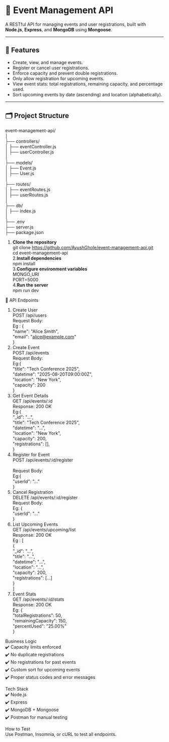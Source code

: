 # 📅 Event Management API

A RESTful API for managing events and user registrations, built with **Node.js**, **Express**, and **MongoDB** using **Mongoose**.

---

## 🎯 **Features**

- Create, view, and manage events.
- Register or cancel user registrations.
- Enforce capacity and prevent double registrations.
- Only allow registration for upcoming events.
- View event stats: total registrations, remaining capacity, and percentage used.
- Sort upcoming events by date (ascending) and location (alphabetically).

---

## 🗂️ **Project Structure**<br>
event-management-api/<br>
│<br>
├── controllers/<br>
│ ├── eventController.js<br>
│ ├── userController.js<br>
│<br>
├── models/<br>
│ ├── Event.js<br>
│ ├── User.js<br>
│<br>
├── routes/<br>
│ ├── eventRoutes.js<br>
│ ├── userRoutes.js<br>
│<br>
├── db/<br>
│ ├── index.js<br>
│<br>
├── .env<br>
├── server.js<br>
├── package.json<br>

1. **Clone the repository** <br>
   git clone https://github.com/AyushGhole/event-management-api.git<br>
   cd event-management-api<br>
2.**Install dependencies** <br>
    npm install <br>
3.**Configure environment variables**<br>
    MONGO_URI<br>
    PORT=5000<br>
4.**Run the server** <br>
    npm run dev <br>

🧩 API Endpoints <br>
1. Create User<br>
   POST /api/users<br>
   Request Body:<br>
   Eg : {<br>
  "name": "Alice Smith", <br>
  "email": "alice@example.com"<br>
   }<br>
2. Create Event <br>
   POST /api/events<br>
   Request Body:<br>
   Eg:{<br>
  "title": "Tech Conference 2025",<br>
  "datetime": "2025-08-20T09:00:00Z",<br>
  "location": "New York",<br>
  "capacity": 200<br>
  }<br>
3. Get Event Details<br>
   GET /api/events/:id <br>
   Response: 200 OK<br>
   Eg:{<br>
  "_id": "...",<br>
  "title": "Tech Conference 2025",<br>
  "datetime": "...",<br>
  "location": "New York",<br>
  "capacity": 200,<br>
  "registrations": [],<br>
}<br>
4. Register for Event<br>
   POST /api/events/:id/register<br><br>
   Request Body:<br>
   Eg:{<br>
  "userId": "..."<br>
  }   <br>
5. Cancel Registration<br>
   DELETE /api/events/:id/register<br>
   Request Body:<br>
   Eg: {<br>
  "userId": "..."<br>
}<br>
 6. List Upcoming Events<br>
  GET /api/events/upcoming/list<br>
  Response: 200 OK<br>
  Eg : [<br>
   {<br>
    "_id": "...",<br>
    "title": "...",<br>
    "datetime": "...",<br>
    "location": "...",<br>
    "capacity": 200,<br>
    "registrations": [...]<br>
   }<br>
  ]<br>
7. Event Stats<br>
    GET /api/events/:id/stats<br>
    Response: 200 OK<br>
    Eg: {<br>
  "totalRegistrations": 50,<br>
  "remainingCapacity": 150,<br>
  "percentUsed": "25.00%"<br>
}<br>

Business Logic<br>
✔️ Capacity limits enforced<br>
✔️ No duplicate registrations<br>
✔️ No registrations for past events<br>
✔️ Custom sort for upcoming events<br>
✔️ Proper status codes and error messages<br>

Tech Stack<br>
✔️ Node.js<br>
✔️ Express<br>
✔️ MongoDB + Mongoose<br>
✔️ Postman for manual testing<br>

 How to Test <br>
 Use Postman, Insomnia, or cURL to test all endpoints.
